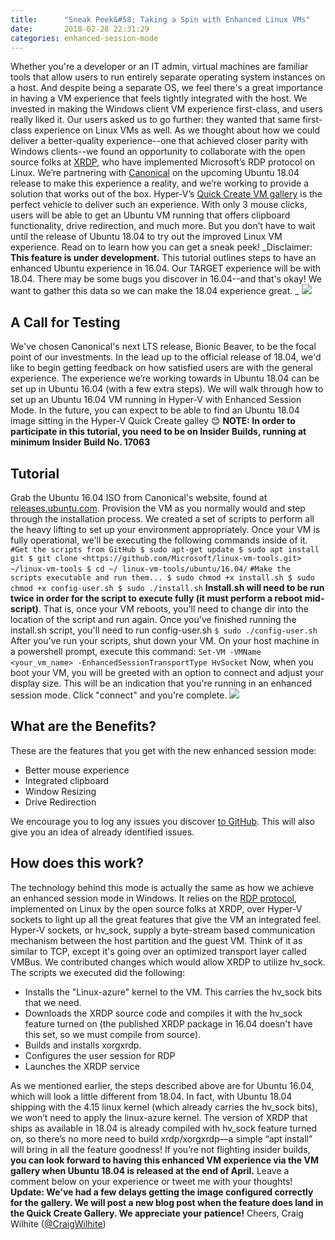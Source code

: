 ```yaml
---
title:      "Sneak Peek&#58; Taking a Spin with Enhanced Linux VMs"
date:       2018-02-28 22:31:29
categories: enhanced-session-mode
---
```

Whether you're a developer or an IT admin, virtual machines are familiar tools that allow users to run entirely separate operating system instances on a host. And despite being a separate OS, we feel there's a great importance in having a VM experience that feels tightly integrated with the host. We invested in making the Windows client VM experience first-class, and users really liked it. Our users asked us to go further: they wanted that same first-class experience on Linux VMs as well. As we thought about how we could deliver a better-quality experience--one that achieved closer parity with Windows clients--we found an opportunity to collaborate with the open source folks at [XRDP](https://github.com/neutrinolabs/xrdp), who have implemented Microsoft’s RDP protocol on Linux. We’re partnering with [Canonical](https://www.canonical.com/) on the upcoming Ubuntu 18.04 release to make this experience a reality, and we’re working to provide a solution that works out of the box. Hyper-V’s [Quick Create VM gallery](https://blogs.technet.microsoft.com/virtualization/2017/07/26/hyper-v-virtual-machine-gallery-and-networking-improvements/) is the perfect vehicle to deliver such an experience. With only 3 mouse clicks, users will be able to get an Ubuntu VM running that offers clipboard functionality, drive redirection, and much more. But you don’t have to wait until the release of Ubuntu 18.04 to try out the improved Linux VM experience. Read on to learn how you can get a sneak peek! _Disclaimer: **This feature is under development.** This tutorial outlines steps to have an enhanced Ubuntu experience in 16.04. Our TARGET experience will be with 18.04. There may be some bugs you discover in 16.04--and that's okay! We want to gather this data so we can make the 18.04 experience great. _ [![](https://msdnshared.blob.core.windows.net/media/2018/02/copy-paste.gif)](https://msdnshared.blob.core.windows.net/media/2018/02/copy-paste.gif)

## **A Call for Testing**

We've chosen Canonical's next LTS release, Bionic Beaver, to be the focal point of our investments. In the lead up to the official release of 18.04, we'd like to begin getting feedback on how satisfied users are with the general experience. The experience we’re working towards in Ubuntu 18.04 can be set up in Ubuntu 16.04 (with a few extra steps). We will walk through how to set up an Ubuntu 16.04 VM running in Hyper-V with Enhanced Session Mode. In the future, you can expect to be able to find an Ubuntu 18.04 image sitting in the Hyper-V Quick Create galley 😊 **NOTE: In order to participate in this tutorial, you need to be on Insider Builds, running at minimum Insider Build No. 17063**

## **Tutorial**

Grab the Ubuntu 16.04 ISO from Canonical's website, found at [releases.ubuntu.com](http://releases.ubuntu.com/16.04.3/ubuntu-16.04.3-desktop-amd64.iso). Provision the VM as you normally would and step through the installation process. We created a set of scripts to perform all the heavy lifting to set up your environment appropriately. Once your VM is fully operational, we'll be executing the following commands inside of it. `#Get the scripts from GitHub $ sudo apt-get update $ sudo apt install git $ git clone <https://github.com/Microsoft/linux-vm-tools.git> ~/linux-vm-tools $ cd ~/ linux-vm-tools/ubuntu/16.04/` `#Make the scripts executable and run them... $ sudo chmod +x install.sh $ sudo chmod +x config-user.sh $ sudo ./install.sh` **Install.sh will need to be run twice in order for the script to execute fully (it must perform a reboot mid-script)**. That is, once your VM reboots, you'll need to change dir into the location of the script and run again. Once you've finished running the install.sh script, you'll need to run config-user.sh `$ sudo ./config-user.sh` After you've run your scripts, shut down your VM. On your host machine in a powershell prompt, execute this command: `Set-VM -VMName <your_vm_name> -EnhancedSessionTransportType HvSocket` Now, when you boot your VM, you will be greeted with an option to connect and adjust your display size. This will be an indication that you're running in an enhanced session mode. Click "connect" and you're complete. [![](https://msdnshared.blob.core.windows.net/media/2018/02/enhancedmode.png)](https://msdnshared.blob.core.windows.net/media/2018/02/enhancedmode.png)

## What are the Benefits?

These are the features that you get with the new enhanced session mode: 

  * Better mouse experience
  * Integrated clipboard
  * Window Resizing
  * Drive Redirection

We encourage you to log any issues you discover [to GitHub](https://github.com/jterry75/xrdp-init/issues). This will also give you an idea of already identified issues. 

## How does this work?

The technology behind this mode is actually the same as how we achieve an enhanced session mode in Windows. It relies on the [RDP protocol](https://msdn.microsoft.com/library/aa383015\(v=vs.85\).aspx), implemented on Linux by the open source folks at XRDP, over Hyper-V sockets to light up all the great features that give the VM an integrated feel. Hyper-V sockets, or hv_sock, supply a byte-stream based communication mechanism between the host partition and the guest VM. Think of it as similar to TCP, except it's going over an optimized transport layer called VMBus. We contributed changes which would allow XRDP to utilize hv_sock. The scripts we executed did the following: 

  * Installs the "Linux-azure" kernel to the VM. This carries the hv_sock bits that we need.
  * Downloads the XRDP source code and compiles it with the hv_sock feature turned on (the published XRDP package in 16.04 doesn't have this set, so we must compile from source).
  * Builds and installs xorgxrdp.
  * Configures the user session for RDP
  * Launches the XRDP service

As we mentioned earlier, the steps described above are for Ubuntu 16.04, which will look a little different from 18.04. In fact, with Ubuntu 18.04 shipping with the 4.15 linux kernel (which already carries the hv_sock bits), we won’t need to apply the linux-azure kernel. The version of XRDP that ships as available in 18.04 is already compiled with hv_sock feature turned on, so there’s no more need to build xrdp/xorgxrdp—a simple “apt install” will bring in all the feature goodness! If you’re not flighting insider builds, **you can look forward to having this enhanced VM experience via the VM gallery when Ubuntu 18.04 is released at the end of April.** Leave a comment below on your experience or tweet me with your thoughts! ****Update: We've had a few delays getting the image configured correctly for the gallery. We will post a new blog post when the feature does land in the Quick Create Gallery. We appreciate your patience!**** Cheers, Craig Wilhite ([@CraigWilhite](https://twitter.com/CraigWilhite))
